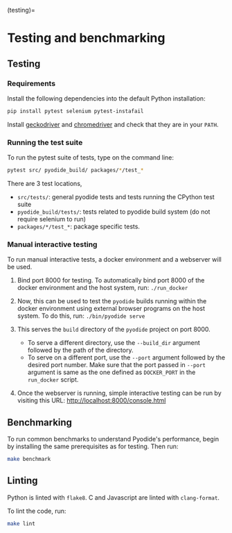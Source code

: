 (testing)=
# Testing and benchmarking

## Testing

### Requirements

Install the following dependencies into the default Python installation:

```bash
pip install pytest selenium pytest-instafail
```

Install [geckodriver](https://github.com/mozilla/geckodriver/releases) and
[chromedriver](https://sites.google.com/a/chromium.org/chromedriver/downloads)
and check that they are in your `PATH`.

### Running the test suite

To run the pytest suite of tests, type on the command line:

```bash
pytest src/ pyodide_build/ packages/*/test_*
```

There are 3 test locations,
- `src/tests/`: general pyodide tests and tests running the CPython test suite
- `pyodide_build/tests/`: tests related to pyodide build system (do not require selenium to run)
- `packages/*/test_*`: package specific tests.

### Manual interactive testing

To run manual interactive tests, a docker environment and a webserver will be
used.

1. Bind port 8000 for testing. To automatically bind port 8000 of the docker
environment and the host system, run: `./run_docker`

2. Now, this can be used to test the `pyodide` builds running within the
docker environment using external browser programs on the host system. To do
this, run: `./bin/pyodide serve`

3. This serves the ``build`` directory of the ``pyodide`` project on port 8000.
    * To serve a different directory, use the ``--build_dir`` argument followed
      by the path of the directory.
    * To serve on a different port, use the ``--port`` argument followed by the
      desired port number. Make sure that the port passed in ``--port`` argument
      is same as the one defined as ``DOCKER_PORT`` in the ``run_docker`` script.


4. Once the webserver is running, simple interactive testing can be run by
   visiting this URL:
   [http://localhost:8000/console.html](http://localhost:8000/console.html)

## Benchmarking

To run common benchmarks to understand Pyodide's performance, begin by
installing the same prerequisites as for testing. Then run:

```bash
make benchmark
```

## Linting

Python is linted with `flake8`.  C and Javascript are linted with
`clang-format`.

To lint the code, run:

```bash
make lint
```
